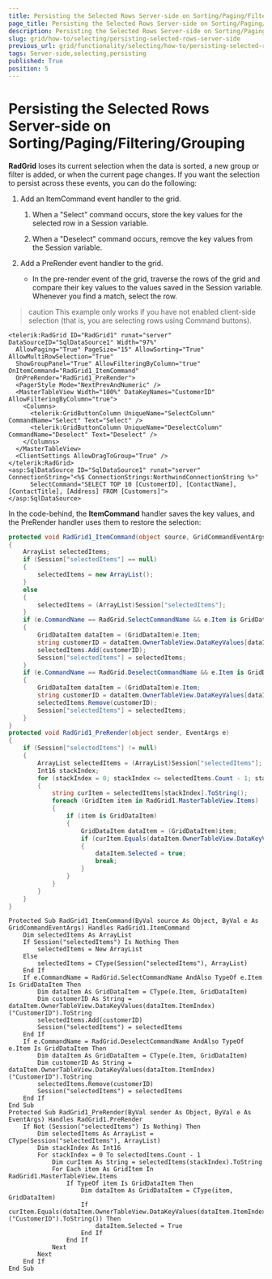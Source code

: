 ```yaml
---
title: Persisting the Selected Rows Server-side on Sorting/Paging/Filtering/Grouping
page_title: Persisting the Selected Rows Server-side on Sorting/Paging/Filtering/Grouping | RadGrid for ASP.NET AJAX Documentation
description: Persisting the Selected Rows Server-side on Sorting/Paging/Filtering/Grouping
slug: grid/how-to/selecting/persisting-selected-rows-server-side
previous_url: grid/functionality/selecting/how-to/persisting-selected-rows-server-side
tags: Server-side,selecting,persisting
published: True
position: 5
---
```


# Persisting the Selected Rows Server-side on Sorting/Paging/Filtering/Grouping

**RadGrid** loses its current selection when the data is sorted, a new group or filter is added, or when the current page changes. If you want the selection to persist across these events, you can do the following:

1. Add an ItemCommand event handler to the grid.
	1. When a "Select" command occurs, store the key values for the selected row in a Session variable.

	1. When a "Deselect" command occurs, remove the key values from the Session variable.

1. Add a PreRender event handler to the grid.

	*	In the pre-render event of the grid, traverse the rows of the grid and compare their key values to the values saved in the Session variable. Whenever you find a match, select the row.


>caution This example only works if you have not enabled client-side selection (that is, you are selecting rows using Command buttons).
>

````ASP.NET
<telerik:RadGrid ID="RadGrid1" runat="server" DataSourceID="SqlDataSource1" Width="97%"
  AllowPaging="True" PageSize="15" AllowSorting="True" AllowMultiRowSelection="True"
  ShowGroupPanel="True" AllowFilteringByColumn="true" OnItemCommand="RadGrid1_ItemCommand"
  OnPreRender="RadGrid1_PreRender">
  <PagerStyle Mode="NextPrevAndNumeric" />
  <MasterTableView Width="100%" DataKeyNames="CustomerID" AllowFilteringByColumn="true">
    <Columns>
      <telerik:GridButtonColumn UniqueName="SelectColumn" CommandName="Select" Text="Select" />
      <telerik:GridButtonColumn UniqueName="DeselectColumn" CommandName="Deselect" Text="Deselect" />
    </Columns>
  </MasterTableView>
  <ClientSettings AllowDragToGroup="True" />
</telerik:RadGrid>
<asp:SqlDataSource ID="SqlDataSource1" runat="server" ConnectionString="<%$ ConnectionStrings:NorthwindConnectionString %>"
      SelectCommand="SELECT TOP 10 [CustomerID], [ContactName], [ContactTitle], [Address] FROM [Customers]">
</asp:SqlDataSource>
````

In the code-behind, the **ItemCommand** handler saves the key values, and the PreRender handler uses them to restore the selection:
````C#
protected void RadGrid1_ItemCommand(object source, GridCommandEventArgs e)
{
    ArrayList selectedItems;
    if (Session["selectedItems"] == null)
    {
        selectedItems = new ArrayList();
    }
    else
    {
        selectedItems = (ArrayList)Session["selectedItems"];
    }
    if (e.CommandName == RadGrid.SelectCommandName && e.Item is GridDataItem)
    {
        GridDataItem dataItem = (GridDataItem)e.Item;
        string customerID = dataItem.OwnerTableView.DataKeyValues[dataItem.ItemIndex]["CustomerID"].ToString();
        selectedItems.Add(customerID);
        Session["selectedItems"] = selectedItems;
    }
    if (e.CommandName == RadGrid.DeselectCommandName && e.Item is GridDataItem)
    {
        GridDataItem dataItem = (GridDataItem)e.Item;
        string customerID = dataItem.OwnerTableView.DataKeyValues[dataItem.ItemIndex]["CustomerID"].ToString();
        selectedItems.Remove(customerID);
        Session["selectedItems"] = selectedItems;
    }
}
protected void RadGrid1_PreRender(object sender, EventArgs e)
{
    if (Session["selectedItems"] != null)
    {
        ArrayList selectedItems = (ArrayList)Session["selectedItems"];
        Int16 stackIndex;
        for (stackIndex = 0; stackIndex <= selectedItems.Count - 1; stackIndex++)
        {
            string curItem = selectedItems[stackIndex].ToString();
            foreach (GridItem item in RadGrid1.MasterTableView.Items)
            {
                if (item is GridDataItem)
                {
                    GridDataItem dataItem = (GridDataItem)item;
                    if (curItem.Equals(dataItem.OwnerTableView.DataKeyValues[dataItem.ItemIndex]["CustomerID"].ToString()))
                    {
                        dataItem.Selected = true;
                        break;
                    }
                }
            }
        }
    }
}
````
````VB
Protected Sub RadGrid1_ItemCommand(ByVal source As Object, ByVal e As GridCommandEventArgs) Handles RadGrid1.ItemCommand
    Dim selectedItems As ArrayList
    If Session("selectedItems") Is Nothing Then
        selectedItems = New ArrayList
    Else
        selectedItems = CType(Session("selectedItems"), ArrayList)
    End If
    If e.CommandName = RadGrid.SelectCommandName AndAlso TypeOf e.Item Is GridDataItem Then
        Dim dataItem As GridDataItem = CType(e.Item, GridDataItem)
        Dim customerID As String = dataItem.OwnerTableView.DataKeyValues(dataItem.ItemIndex)("CustomerID").ToString
        selectedItems.Add(customerID)
        Session("selectedItems") = selectedItems
    End If
    If e.CommandName = RadGrid.DeselectCommandName AndAlso TypeOf e.Item Is GridDataItem Then
        Dim dataItem As GridDataItem = CType(e.Item, GridDataItem)
        Dim customerID As String = dataItem.OwnerTableView.DataKeyValues(dataItem.ItemIndex)("CustomerID").ToString
        selectedItems.Remove(customerID)
        Session("selectedItems") = selectedItems
    End If
End Sub
Protected Sub RadGrid1_PreRender(ByVal sender As Object, ByVal e As EventArgs) Handles RadGrid1.PreRender
    If Not (Session("selectedItems") Is Nothing) Then
        Dim selectedItems As ArrayList = CType(Session("selectedItems"), ArrayList)
        Dim stackIndex As Int16
        For stackIndex = 0 To selectedItems.Count - 1
            Dim curItem As String = selectedItems(stackIndex).ToString
            For Each item As GridItem In RadGrid1.MasterTableView.Items
                If TypeOf item Is GridDataItem Then
                    Dim dataItem As GridDataItem = CType(item, GridDataItem)
                    If curItem.Equals(dataItem.OwnerTableView.DataKeyValues(dataItem.ItemIndex)("CustomerID").ToString()) Then
                        dataItem.Selected = True
                    End If
                End If
            Next
        Next
    End If
End Sub
````

